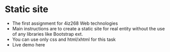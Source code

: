 # Static site
 - The first assignment for 4iz268 Web technologies
 - Main instructions are to create a static site for real entity without the use of any libraries like Bootstrap ext.
 - You can use only css and html/xhtml for this task
 - Live demo <a src="https://wanderbolt.netlify.app/" target="_blank">here</a>
